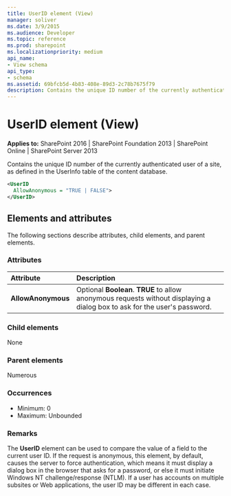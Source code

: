 ```yaml
---
title: UserID element (View)
manager: soliver
ms.date: 3/9/2015
ms.audience: Developer
ms.topic: reference
ms.prod: sharepoint
ms.localizationpriority: medium
api_name:
- View schema
api_type:
- schema
ms.assetid: 69bfcb5d-4b83-408e-89d3-2c78b7675f79
description: Contains the unique ID number of the currently authenticated user of a site, as defined in the UserInfo table of the content database.
---
```


# UserID element (View)

**Applies to:** SharePoint 2016 | SharePoint Foundation 2013 | SharePoint Online | SharePoint Server 2013
  
Contains the unique ID number of the currently authenticated user of a site, as defined in the UserInfo table of the content database.
  
```XML
<UserID
  AllowAnonymous = "TRUE | FALSE">
</UserID>
```

## Elements and attributes

The following sections describe attributes, child elements, and parent elements.

### Attributes

|**Attribute**|**Description**|
|:-----|:-----|
|**AllowAnonymous** <br/> |Optional **Boolean**. **TRUE** to allow anonymous requests without displaying a dialog box to ask for the user's password.  <br/> |
   
### Child elements

None
   
### Parent elements

Numerous
   
### Occurrences

- Minimum: 0
- Maximum: Unbounded 
   
### Remarks

The **UserID** element can be used to compare the value of a field to the current user ID. If the request is anonymous, this element, by default, causes the server to force authentication, which means it must display a dialog box in the browser that asks for a password, or else it must initiate Windows NT challenge/response (NTLM). If a user has accounts on multiple subsites or Web applications, the user ID may be different in each case. 
  

